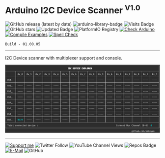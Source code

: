 # Arduino I2C Device Scanner <sup>V1.0</sup>

![GitHub release (latest by date)](https://img.shields.io/github/v/release/akkoyun/I2C_Scanner) ![arduino-library-badge](https://www.ardu-badge.com/badge/I2C_Scanner.svg?) ![Visits Badge](https://badges.pufler.dev/visits/akkoyun/I2C_Scanner) ![GitHub stars](https://img.shields.io/github/stars/akkoyun/I2C_Scanner?style=flat&logo=github) ![Updated Badge](https://badges.pufler.dev/updated/akkoyun/I2C_Scanner) ![PlatformIO Registry](https://badges.registry.platformio.org/packages/akkoyun/library/I2C_Scanner.svg) 
[![Check Arduino](https://github.com/akkoyun/I2C_Scanner/actions/workflows/check-arduino.yml/badge.svg)](https://github.com/akkoyun/I2C_Scanner/actions/workflows/check-arduino.yml) [![Compile Examples](https://github.com/akkoyun/I2C_Scanner/actions/workflows/compile-examples.yml/badge.svg)](https://github.com/akkoyun/I2C_Scanner/actions/workflows/compile-examples.yml) [![Spell Check](https://github.com/akkoyun/I2C_Scanner/actions/workflows/spell-check.yml/badge.svg)](https://github.com/akkoyun/I2C_Scanner/actions/workflows/spell-check.yml)

	Build - 01.00.05

---

I2C Device scanner with multiplexer support and console.

![I2C Scanner](/Documents/ScreenShot.png)

---

[![Support me](https://img.shields.io/badge/Support-PATREON-GREEN.svg)](https://www.patreon.com/bePatron?u=62967889) ![Twitter Follow](https://img.shields.io/twitter/follow/gunceakkoyun?style=social) ![YouTube Channel Views](https://img.shields.io/youtube/channel/views/UCIguQGdaBT1GnnVMz5qAZ2Q?style=social) ![Repos Badge](https://badges.pufler.dev/repos/akkoyun) [![E-Mail](https://img.shields.io/badge/E_Mail-Mehmet_Gunce_Akkoyun-blue.svg)](mailto:akkoyun@me.com) ![GitHub](https://img.shields.io/github/license/akkoyun/Statistical) 
